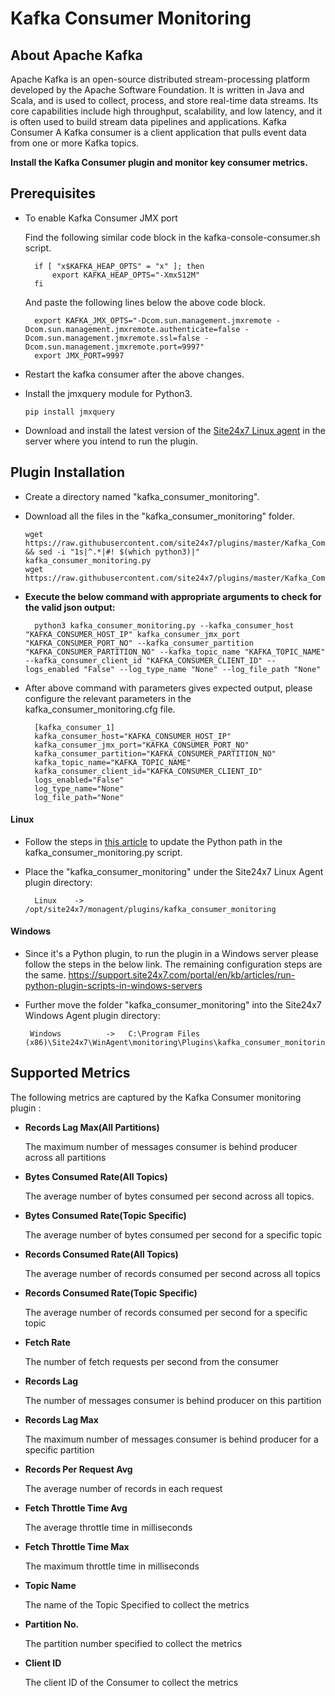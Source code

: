 # **Kafka Consumer Monitoring**

## About Apache Kafka
Apache Kafka is an open-source distributed stream-processing platform developed by the Apache Software Foundation. It is written in Java and Scala, and is used to collect, process, and store real-time data streams. Its core capabilities include high throughput, scalability, and low latency, and it is often used to build stream data pipelines and applications.
Kafka Consumer
A Kafka consumer is a client application that pulls event data from one or more Kafka topics. 

**Install the Kafka Consumer plugin and monitor key consumer metrics.**

## Prerequisites
- To enable Kafka Consumer JMX port

    Find the following similar code block in the kafka-console-consumer.sh script.

        
        if [ "x$KAFKA_HEAP_OPTS" = "x" ]; then
            export KAFKA_HEAP_OPTS="-Xmx512M"
        fi
        
    And paste the following lines below the above code block.


        export KAFKA_JMX_OPTS="-Dcom.sun.management.jmxremote -Dcom.sun.management.jmxremote.authenticate=false -Dcom.sun.management.jmxremote.ssl=false -Dcom.sun.management.jmxremote.port=9997"
        export JMX_PORT=9997

- Restart the kafka consumer after the above changes.
- Install the jmxquery module for Python3.

    ```
    pip install jmxquery
    ```
- Download and install the latest version of the [Site24x7 Linux agent](https://www.site24x7.com/app/client#/admin/inventory/add-monitor) in the server where you intend to run the plugin.


## Plugin Installation

- Create a directory named "kafka_consumer_monitoring".
  
- Download all the files in the "kafka_consumer_monitoring" folder.
  ```
  wget https://raw.githubusercontent.com/site24x7/plugins/master/Kafka_Complete_Monitoring/Kafka_Consumer_Monitoring/kafka_consumer_monitoring.py && sed -i "1s|^.*|#! $(which python3)|" kafka_consumer_monitoring.py
  wget https://raw.githubusercontent.com/site24x7/plugins/master/Kafka_Complete_Monitoring/Kafka_Consumer_Monitoring/kafka_consumer_monitoring.cfg
  ```

- **Execute the below command with appropriate arguments to check for the valid json output:**


        python3 kafka_consumer_monitoring.py --kafka_consumer_host "KAFKA_CONSUMER_HOST_IP" kafka_consumer_jmx_port "KAFKA_CONSUMER_PORT_NO" --kafka_consumer_partition "KAFKA_CONSUMER_PARTITION_NO" --kafka_topic_name "KAFKA_TOPIC_NAME" --kafka_consumer_client_id "KAFKA_CONSUMER_CLIENT_ID" --logs_enabled "False" --log_type_name "None" --log_file_path "None"


- After above command with parameters gives expected output, please configure the relevant parameters in the kafka_consumer_monitoring.cfg file.

        [kafka_consumer_1]
        kafka_consumer_host="KAFKA_CONSUMER_HOST_IP"
        kafka_consumer_jmx_port="KAFKA_CONSUMER_PORT_NO"
        kafka_consumer_partition="KAFKA_CONSUMER_PARTITION_NO"
        kafka_topic_name="KAFKA_TOPIC_NAME"
        kafka_consumer_client_id="KAFKA_CONSUMER_CLIENT_ID"
        logs_enabled="False"
        log_type_name="None"
        log_file_path="None"


#### Linux

- Follow the steps in [this article](https://support.site24x7.com/portal/en/kb/articles/updating-python-path-in-a-plugin-script-for-linux-servers) to update the Python path in the kafka_consumer_monitoring.py script.

- Place the "kafka_consumer_monitoring" under the Site24x7 Linux Agent plugin directory:

        Linux    ->   /opt/site24x7/monagent/plugins/kafka_consumer_monitoring
#### Windows
- Since it's a Python plugin, to run the plugin in a Windows server please follow the steps in the below link. The remaining configuration steps are the same.
https://support.site24x7.com/portal/en/kb/articles/run-python-plugin-scripts-in-windows-servers
-  Further move the folder "kafka_consumer_monitoring" into the  Site24x7 Windows Agent plugin directory:

        Windows          ->   C:\Program Files (x86)\Site24x7\WinAgent\monitoring\Plugins\kafka_consumer_monitoring


## Supported Metrics
The following metrics are captured by the Kafka Consumer monitoring plugin :

- **Records Lag Max(All Partitions)**

    The maximum number of messages consumer is behind producer across all partitions
- **Bytes Consumed Rate(All Topics)**

    The average number of bytes consumed per second across all topics.
- **Bytes Consumed Rate(Topic Specific)**

    The average number of bytes consumed per second for a specific topic

- **Records Consumed Rate(All Topics)**

    The average number of records consumed per second across all topics
- **Records Consumed Rate(Topic Specific)**

    The average number of records consumed per second for a specific topic
- **Fetch Rate**

    The number of fetch requests per second from the consumer
- **Records Lag**

    The number of messages consumer is behind producer on this partition

- **Records Lag Max**

    The maximum number of messages consumer is behind producer for a specific partition

- **Records Per Request Avg**

    The average number of records in each request
- **Fetch Throttle Time Avg**

    The average throttle time in milliseconds
- **Fetch Throttle Time Max**

    The maximum throttle time in milliseconds
- **Topic Name**

    The name of the Topic Specified to collect the metrics
- **Partition No.**

    The partition number specified to collect the metrics
- **Client ID**
 
    The client ID of the Consumer to collect the metrics

